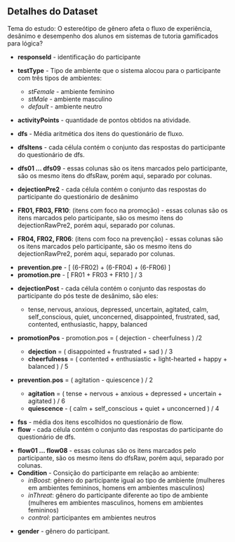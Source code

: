 ## Detalhes do Dataset

Tema do estudo: O estereótipo de gênero afeta o fluxo de experiência, desânimo e desempenho dos alunos em sistemas de tutoria gamificados para lógica?

-   **responseId** - identificação do participante
    
-   **testType** - Tipo de ambiente que o sistema alocou para o participante com três tipos de ambientes:
	-   *stFemale* - ambiente feminino
	-   *stMale* - ambiente masculino
	-   *default* - ambiente neutro
    
-   **activityPoints** - quantidade de pontos obtidos na atividade.
    
-   **dfs** - Média aritmética dos itens do questionário de fluxo.
    
-   **dfsItens** - cada célula contém o conjunto das respostas do participante do questionário de dfs.
    
-   **dfs01 … dfs09** - essas colunas são os itens marcados pelo participante, são os mesmo itens do dfsRaw, porém aqui, separado por colunas.
    
-   **dejectionPre2** - cada célula contém o conjunto das respostas do participante do questionário de desânimo
    
-   **FR01, FR03, FR10**: (itens com foco na promoção) - essas colunas são os itens marcados pelo participante, são os mesmo itens do dejectionRawPre2, porém aqui, separado por colunas.
   -   **FR04, FR02, FR06**: (itens com foco na prevenção) - essas colunas são os itens marcados pelo participante, são os mesmo itens do dejectionRawPre2, porém aqui, separado por colunas.
* **prevention.pre** - [ (6-FR02) + (6-FR04) + (6-FR06) ]
* **promotion.pre** - [ FR01 + FR03 + FR10 ] / 3 

-   **dejectionPost** - cada célula contém o conjunto das respostas do participante do pós teste de desânimo, são eles:
	* tense, nervous, anxious, depressed, uncertain, agitated, calm, self_conscious, quiet, unconcerned, disappointed, frustrated, sad, contented, enthusiastic, happy, balanced
    
-   **promotionPos** - promotion.pos = ( dejection - cheerfulness ) /2
	 -   **dejection** = ( disappointed + frustrated + sad ) / 3
	   * **cheerfulness** = ( contented + enthusiastic + light-hearted + happy + balanced ) / 5
  
-   **prevention.pos** = ( agitation - quiescence ) / 2
    
	* **agitation** = ( tense + nervous + anxious + depressed + uncertain + agitated ) / 6
	* **quiescence** - ( calm + self_conscious + quiet + unconcerned ) / 4
* **fss** - média dos itens escolhidos no questionário de flow.
*  **flow** - cada célula contém o conjunto das respostas do participante do questionário de dfs.
    
-   **flow01 … flow08** - essas colunas são os itens marcados pelo participante, são os mesmo itens do dfsRaw, porém aqui, separado por colunas.
- **Condition** - Consição do participante em relação ao ambiente:
	* *inBoost*: gênero do participante igual ao tipo de ambiente (mulheres em ambientes femininos, homens em ambientes masculinos)
	* *inThreat*: gênero do participante diferente ao tipo de ambiente (mulheres em ambientes masculinos, homens em ambientes femininos)
	* *control*: participantes em ambientes neutros
* **gender** - gênero do participant.
